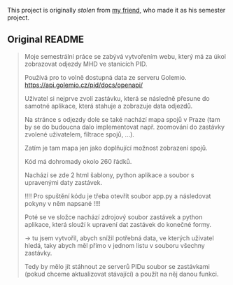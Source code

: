 This project is originally _stolen_ from [my friend](https://www.instagram.com/matygam09), who made it as his semester project.

## Original README
> Moje semestrální práce se zabývá vytvořením webu, který má za úkol zobrazovat odjezdy MHD ve stanicích PID.  
>  
> Používá pro to volně dostupná data ze serveru Golemio. https://api.golemio.cz/pid/docs/openapi/  
>  
> Uživatel si nejprve zvolí zastávku, která se následně přesune do samotné aplikace, která stahuje a zobrazuje data odjezdů.  
>  
> Na stránce s odjezdy dole se také nachází mapa spojů v Praze (tam by se do budoucna dalo implementovat např. zoomování do zastávky zvolené uživatelem, filtrace spojů, ...).  
>  
> Zatím je tam mapa jen jako doplňující možnost zobrazení spojů.  
>  
> Kód má dohromady okolo 260 řádků.  
>  
> Nachází se zde 2 html šablony, python aplikace a soubor s upravenými daty zastávek.  
>  
> !!!! Pro spuštění kódu je třeba otevřít soubor app.py a následovat pokyny v něm napsané !!!!  
>  
> Poté se ve složce nachází zdrojový soubor zastávek a python aplikace, která slouží k upravení dat zastávek do konečné formy.  
>  
> -> tu jsem vytvořil, abych snížil potřebná data, ve kterých uživatel hledá, taky abych měl přímo v jednom listu v souboru všechny zastávky.  
>  
> Tedy by mělo jít stáhnout ze serverů PIDu soubor se zastávkami (pokud chceme aktualizovat stávající) a použít na něj danou funkci.  
